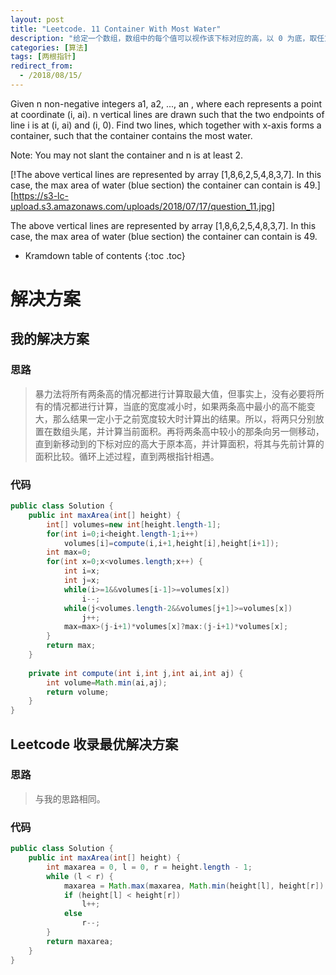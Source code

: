 ```yaml
---
layout: post
title: "Leetcode. 11 Container With Most Water"
description: "给定一个数组，数组中的每个值可以视作该下标对应的高，以 0 为底，取任意两条高，求这组数组中所能形成的最大面积。"
categories: [算法]
tags: [两根指针]
redirect_from:
  - /2018/08/15/
---
```


Given n non-negative integers a1, a2, ..., an , where each represents a point at coordinate (i, ai). n vertical lines are drawn such that the two endpoints of line i is at (i, ai) and (i, 0). Find two lines, which together with x-axis forms a container, such that the container contains the most water.

Note: You may not slant the container and n is at least 2.

[!The above vertical lines are represented by array [1,8,6,2,5,4,8,3,7]. In this case, the max area of water (blue section) the container can contain is 49.][https://s3-lc-upload.s3.amazonaws.com/uploads/2018/07/17/question_11.jpg]

The above vertical lines are represented by array [1,8,6,2,5,4,8,3,7]. In this case, the max area of water (blue section) the container can contain is 49.

* Kramdown table of contents
{:toc .toc}

# 解决方案

## 我的解决方案

### 思路

> 暴力法将所有两条高的情况都进行计算取最大值，但事实上，没有必要将所有的情况都进行计算，当底的宽度减小时，如果两条高中最小的高不能变大，那么结果一定小于之前宽度较大时计算出的结果。所以，将两只分别放置在数组头尾，并计算当前面积。再将两条高中较小的那条向另一侧移动，直到新移动到的下标对应的高大于原本高，并计算面积，将其与先前计算的面积比较。循环上述过程，直到两根指针相遇。

### 代码

```java
public class Solution {
    public int maxArea(int[] height) {
        int[] volumes=new int[height.length-1];
        for(int i=0;i<height.length-1;i++)
            volumes[i]=compute(i,i+1,height[i],height[i+1]);
        int max=0;
        for(int x=0;x<volumes.length;x++) {
            int i=x;
            int j=x;
            while(i>=1&&volumes[i-1]>=volumes[x]) 
                i--;
            while(j<volumes.length-2&&volumes[j+1]>=volumes[x])
                j++;
            max=max>(j-i+1)*volumes[x]?max:(j-i+1)*volumes[x];
        }
        return max;
    }
    
    private int compute(int i,int j,int ai,int aj) {
        int volume=Math.min(ai,aj);
        return volume;
    }
}
```

## Leetcode 收录最优解决方案

### 思路

> 与我的思路相同。

### 代码

```java
public class Solution {
    public int maxArea(int[] height) {
        int maxarea = 0, l = 0, r = height.length - 1;
        while (l < r) {
            maxarea = Math.max(maxarea, Math.min(height[l], height[r]) * (r - l));
            if (height[l] < height[r])
                l++;
            else
                r--;
        }
        return maxarea;
    }
}
```

[^1]: This is a footnote.

[kramdown]: https://kramdown.gettalong.org/
[Simple Texture]: https://github.com/yizeng/jekyll-theme-simple-texture